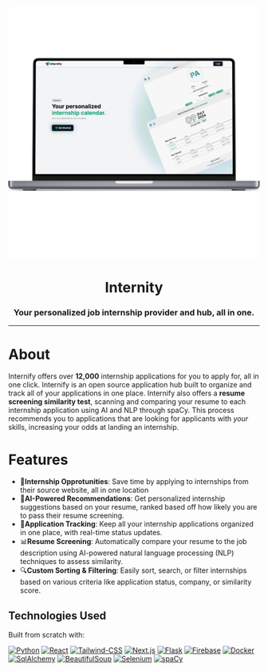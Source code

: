 <p align='center'><img src="images/Langing-Page.png" alt="Logo"></p>
<h1 align="center">Internity</h1>
<h3 align="center">Your personalized job internship provider and hub, all in one.
</h3>
<p align="center"></p>

---

# About

Internify offers over **12,000** internship applications for you to apply for, all in one click. Internify is an open source application hub built to organize and track all of your applications in one place. Internify also offers a **resume screening similarity test**, scanning and comparing your resume to each internship application using AI and NLP through spaCy. This process recommends you to applications that are looking for applicants with *your* skills, increasing your odds at landing an internship. 

# Features

- 🚀**Internship Opprotunities**: Save time by applying to internships from their source website, all in one location
- 🤖**AI-Powered Recommendations**: Get personalized internship suggestions based on your resume, ranked based off how likely you are to pass their resume screening.
- 🌱**Application Tracking**: Keep all your internship applications organized in one place, with real-time status updates.
- 📊**Resume Screening**: Automatically compare your resume to the job description using AI-powered natural language processing (NLP) techniques to assess similarity.
- 🔍**Custom Sorting & Filtering**: Easily sort, search, or filter internships based on various criteria like application status, company, or similarity score.


## Technologies Used

Built from scratch with:

[![Python][Python]][Python-url] [![React][React.js]][React-url] [![Tailwind-CSS][Tailwind]][Tailwind-url] [![Next.js][Next]][Next-url] [![Flask][Flask-Py]][Flask-url] [![Firebase][Fire-base]][Firebase-url] [![Docker][Docker]][Docker-url] [![SqlAlchemy][SqlAlchemy]][SqlAlchemy-url] [![BeautifulSoup][BeautifulSoup]][BeautifulSoup-url] [![Selenium][Selenium]][Selenium-url] [![spaCy][spaCy]][spaCy-url]

[Python]: https://img.shields.io/badge/python-3670A0?style=for-the-badge&logo=python&logoColor=ffdd54
[Python-url]: https://docs.python.org/3.13/
[React.js]: https://img.shields.io/badge/React-20232A?style=for-the-badge&logo=react&logoColor=61DAFB
[React-url]: https://reactjs.org/
[Next]: https://img.shields.io/badge/Next-black?style=for-the-badge&logo=next.js&logoColor=white
[Next-url]: https://nextjs.org/docs
[Tailwind]: https://img.shields.io/badge/tailwindcss-dbdbdb?style=for-the-badge&logo=tailwindcss
[Tailwind-url]: https://tailwindcss.com/
[Flask-Py]: https://img.shields.io/badge/flask-%23000.svg?style=for-the-badge&logo=flask&logoColor=white
[Flask-url]: https://flask.palletsprojects.com/en/3.0.x/
[Fire-base]: https://img.shields.io/badge/firebase-a08021?style=for-the-badge&logo=firebase&logoColor=ffcd34
[Firebase-url]: https://firebase.google.com/
[Docker]: https://img.shields.io/badge/docker-%230db7ed.svg?style=for-the-badge&logo=docker&logoColor=white
[Docker-url]: https://www.docker.com/
[SqlAlchemy]: https://img.shields.io/badge/SqlAlchemy-CC2927?style=for-the-badge&logo=microsoft%20sql%20server&logoColor=white
[SqlAlchemy-url]: https://www.sqlalchemy.org/
[BeautifulSoup]: https://img.shields.io/badge/BeautifulSoup-%23D4D4D4.svg?style=for-the-badge&logo=AngelList&logoColor=black
[BeautifulSoup-url]: https://www.crummy.com/software/BeautifulSoup/
[Selenium]: https://img.shields.io/badge/-selenium-%43B02A?style=for-the-badge&logo=selenium&logoColor=white
[Selenium-url]: https://www.selenium.dev/
[spaCy]: https://img.shields.io/badge/-spaCy-%238A4182?style=for-the-badge&logo=Jasmine&logoColor=white
[spaCy-url]: https://spacy.io/
